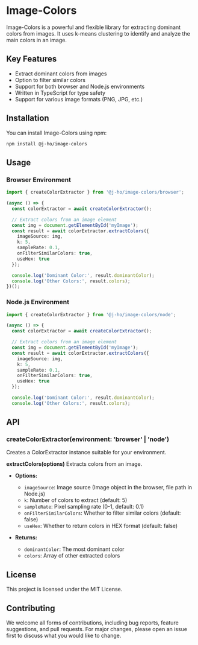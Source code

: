 # Image-Colors

Image-Colors is a powerful and flexible library for extracting dominant colors from images. It uses k-means clustering to identify and analyze the main colors in an image.

## Key Features

- Extract dominant colors from images
- Option to filter similar colors
- Support for both browser and Node.js environments
- Written in TypeScript for type safety
- Support for various image formats (PNG, JPG, etc.)

## Installation

You can install Image-Colors using npm:

```bash
npm install @j-ho/image-colors
```

## Usage

### Browser Environment

```typescript
import { createColorExtractor } from '@j-ho/image-colors/browser';

(async () => {
  const colorExtractor = await createColorExtractor();

  // Extract colors from an image element
  const img = document.getElementById('myImage');
  const result = await colorExtractor.extractColors({
    imageSource: img,
    k: 5,
    sampleRate: 0.1,
    onFilterSimilarColors: true,
    useHex: true
  });

  console.log('Dominant Color:', result.dominantColor);
  console.log('Other Colors:', result.colors);    
})();

```

### Node.js Environment

```typescript
import { createColorExtractor } from '@j-ho/image-colors/node';

(async () => {
  const colorExtractor = await createColorExtractor();

  // Extract colors from an image element
  const img = document.getElementById('myImage');
  const result = await colorExtractor.extractColors({
    imageSource: img,
    k: 5,
    sampleRate: 0.1,
    onFilterSimilarColors: true,
    useHex: true
  });

  console.log('Dominant Color:', result.dominantColor);
  console.log('Other Colors:', result.colors);    
```

## API

### createColorExtractor(environment: 'browser' | 'node')

Creates a ColorExtractor instance suitable for your environment.

**extractColors(options)** Extracts colors from an image.

- **Options:**
  - `imageSource`: Image source (Image object in the browser, file path in Node.js)
  - `k`: Number of colors to extract (default: 5)
  - `sampleRate`: Pixel sampling rate (0-1, default: 0.1)
  - `onFilterSimilarColors`: Whether to filter similar colors (default: false)
  - `useHex`: Whether to return colors in HEX format (default: false)

- **Returns:**
  - `dominantColor`: The most dominant color
  - `colors`: Array of other extracted colors

## License

This project is licensed under the MIT License.

## Contributing

We welcome all forms of contributions, including bug reports, feature suggestions, and pull requests. For major changes, please open an issue first to discuss what you would like to change.